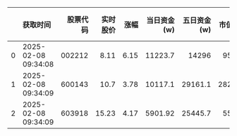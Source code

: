 |    | 获取时间            |   股票代码 |   实时股价 |   涨幅 |   当日资金(w) |   五日资金(w) |   市值(E) |   流通市值(E) |   换手率 |
|---:|:--------------------|-----------:|-----------:|-------:|--------------:|--------------:|----------:|--------------:|---------:|
|  0 | 2025-02-08 09:34:08 |     002212 |       8.11 |   6.15 |      11223.7  |       14296   |     95.65 |         94.67 |    15.17 |
|  1 | 2025-02-08 09:34:09 |     600143 |      10.7  |   3.78 |      10117.1  |       29161.1 |    282.12 |        277.9  |     9.1  |
|  2 | 2025-02-08 09:34:09 |     603918 |      15.23 |   4.17 |       5901.92 |       25445.7 |     55.82 |         55.78 |    18.34 |